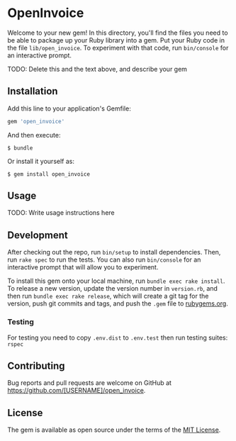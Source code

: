 # OpenInvoice

Welcome to your new gem! In this directory, you'll find the files you need to be able to package up your Ruby library into a gem. Put your Ruby code in the file `lib/open_invoice`. To experiment with that code, run `bin/console` for an interactive prompt.

TODO: Delete this and the text above, and describe your gem

## Installation

Add this line to your application's Gemfile:

```ruby
gem 'open_invoice'
```

And then execute:

    $ bundle

Or install it yourself as:

    $ gem install open_invoice

## Usage

TODO: Write usage instructions here

## Development

After checking out the repo, run `bin/setup` to install dependencies. Then, run `rake spec` to run the tests. You can also run `bin/console` for an interactive prompt that will allow you to experiment.

To install this gem onto your local machine, run `bundle exec rake install`. To release a new version, update the version number in `version.rb`, and then run `bundle exec rake release`, which will create a git tag for the version, push git commits and tags, and push the `.gem` file to [rubygems.org](https://rubygems.org).

### Testing
For testing you need to copy `.env.dist` to `.env.test`
then run testing suites:
`rspec`

## Contributing

Bug reports and pull requests are welcome on GitHub at https://github.com/[USERNAME]/open_invoice.

## License

The gem is available as open source under the terms of the [MIT License](https://opensource.org/licenses/MIT).
